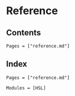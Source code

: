# Reference

## Contents

```@contents
Pages = ["reference.md"]
```

## Index

```@index
Pages = ["reference.md"]
```

```@autodocs
Modules = [HSL]
```
